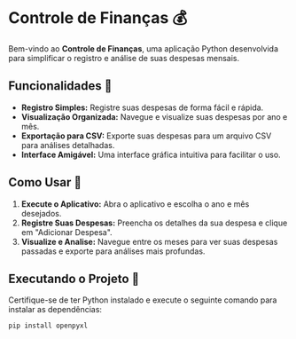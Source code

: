 # Controle de Finanças 💰

Bem-vindo ao **Controle de Finanças**, uma aplicação Python desenvolvida para simplificar o registro e análise de suas despesas mensais.

## Funcionalidades 🚀

- **Registro Simples:** Registre suas despesas de forma fácil e rápida.
- **Visualização Organizada:** Navegue e visualize suas despesas por ano e mês.
- **Exportação para CSV:** Exporte suas despesas para um arquivo CSV para análises detalhadas.
- **Interface Amigável:** Uma interface gráfica intuitiva para facilitar o uso.

## Como Usar 📌

1. **Execute o Aplicativo:** Abra o aplicativo e escolha o ano e mês desejados.
2. **Registre Suas Despesas:** Preencha os detalhes da sua despesa e clique em "Adicionar Despesa".
3. **Visualize e Analise:** Navegue entre os meses para ver suas despesas passadas e exporte para análises mais profundas.

## Executando o Projeto 🚀

Certifique-se de ter Python instalado e execute o seguinte comando para instalar as dependências:

```bash
pip install openpyxl


